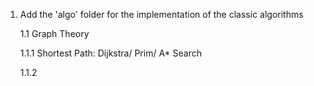 1. Add the 'algo' folder for the implementation of the classic algorithms

   1.1 Graph Theory
   
      1.1.1 Shortest Path: Dijkstra/ Prim/ A* Search
       
      1.1.2 
